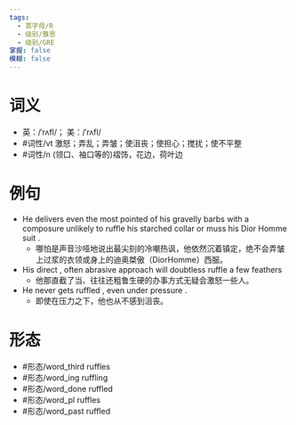 ```yaml
---
tags:
  - 首字母/R
  - 级别/雅思
  - 级别/GRE
掌握: false
模糊: false
---
```

# 词义
- 英：/ˈrʌfl/； 美：/ˈrʌfl/
- #词性/vt  激怒；弄乱；弄皱；使沮丧；使担心；搅扰；使不平整
- #词性/n  (领口、袖口等的)褶饰，花边，荷叶边
# 例句
- He delivers even the most pointed of his gravelly barbs with a composure unlikely to ruffle his starched collar or muss his Dior Homme suit .
	- 哪怕是声音沙哑地说出最尖刻的冷嘲热讽，他依然沉着镇定，绝不会弄皱上过浆的衣领或身上的迪奥桀傲（DiorHomme）西服。
- His direct , often abrasive approach will doubtless ruffle a few feathers
	- 他那直截了当、往往还粗鲁生硬的办事方式无疑会激怒一些人。
- He never gets ruffled , even under pressure .
	- 即使在压力之下，他也从不感到沮丧。
# 形态
- #形态/word_third ruffles
- #形态/word_ing ruffling
- #形态/word_done ruffled
- #形态/word_pl ruffles
- #形态/word_past ruffled
